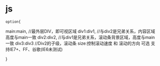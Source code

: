 # js
	option{
 main:main,	//最外层DIV，即可视区域
 div1:div1,	//与div2是兄弟关系，内容区域 高度与main一致
 div2:div2,	//与div1是兄弟关系，滚动条背景区域，高度与main一致
 div3:div3  //Div2的子级，滚动条
 size:控制滚动速度 和 滚动的方向 可选
 支持IE7+、FF、谷歌(IE6未测试)
 <div id=main>
  <div id=div1><div>
  <div id=div2>
   <div id=div3><div>
  <div>
 <div>
}

